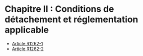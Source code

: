# Chapitre II : Conditions de détachement et réglementation applicable

* [Article R1262-1](./LEGIARTI000018537146.md)
* [Article R1262-2](./LEGIARTI000018537144.md)
